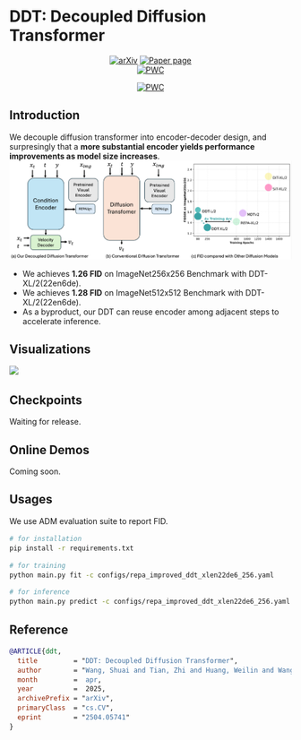 # DDT: Decoupled Diffusion Transformer
<div style="text-align: center;">
  <a href="https://arxiv.org/abs/2504.05741"><img src="https://img.shields.io/badge/arXiv-2504.05741-b31b1b.svg" alt="arXiv"></a>
  <a href="https://huggingface.co/papers/2504.05741"><img src="https://huggingface.co/datasets/huggingface/badges/resolve/main/paper-page-sm.svg" alt="Paper page"></a>
</div>

<div style="text-align: center;">
  <a href="https://paperswithcode.com/sota/image-generation-on-imagenet-256x256?p=ddt-decoupled-diffusion-transformer"><img src="https://img.shields.io/endpoint.svg?url=https://paperswithcode.com/badge/ddt-decoupled-diffusion-transformer/image-generation-on-imagenet-256x256" alt="PWC"></a>
  
<a href="https://paperswithcode.com/sota/image-generation-on-imagenet-512x512?p=ddt-decoupled-diffusion-transformer"><img src="https://img.shields.io/endpoint.svg?url=https://paperswithcode.com/badge/ddt-decoupled-diffusion-transformer/image-generation-on-imagenet-512x512" alt="PWC"></a>
</div>

## Introduction
We decouple diffusion transformer into encoder-decoder design, and surpresingly that a **more substantial encoder yields performance improvements as model size increases**.
![](./figs/main.png)
* We achieves **1.26 FID** on ImageNet256x256 Benchmark with DDT-XL/2(22en6de).
* We achieves **1.28 FID** on ImageNet512x512 Benchmark with DDT-XL/2(22en6de).
* As a byproduct, our DDT can reuse encoder among adjacent steps to accelerate inference.
## Visualizations
![](./figs/teaser.png)
## Checkpoints
Waiting for release.

## Online Demos
Coming soon.

## Usages
We use ADM evaluation suite to report FID.
```bash
# for installation
pip install -r requirements.txt
```

```bash
# for training
python main.py fit -c configs/repa_improved_ddt_xlen22de6_256.yaml
```

```bash
# for inference
python main.py predict -c configs/repa_improved_ddt_xlen22de6_256.yaml --ckpt_path=XXX.ckpt
```
## Reference
```bibtex
@ARTICLE{ddt,
  title         = "DDT: Decoupled Diffusion Transformer",
  author        = "Wang, Shuai and Tian, Zhi and Huang, Weilin and Wang, Limin",
  month         =  apr,
  year          =  2025,
  archivePrefix = "arXiv",
  primaryClass  = "cs.CV",
  eprint        = "2504.05741"
}
```